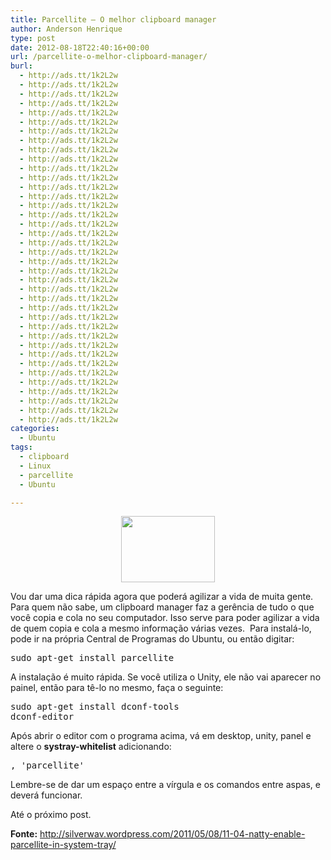 ```yaml
---
title: Parcellite – O melhor clipboard manager
author: Anderson Henrique
type: post
date: 2012-08-18T22:40:16+00:00
url: /parcellite-o-melhor-clipboard-manager/
burl:
  - http://ads.tt/1k2L2w
  - http://ads.tt/1k2L2w
  - http://ads.tt/1k2L2w
  - http://ads.tt/1k2L2w
  - http://ads.tt/1k2L2w
  - http://ads.tt/1k2L2w
  - http://ads.tt/1k2L2w
  - http://ads.tt/1k2L2w
  - http://ads.tt/1k2L2w
  - http://ads.tt/1k2L2w
  - http://ads.tt/1k2L2w
  - http://ads.tt/1k2L2w
  - http://ads.tt/1k2L2w
  - http://ads.tt/1k2L2w
  - http://ads.tt/1k2L2w
  - http://ads.tt/1k2L2w
  - http://ads.tt/1k2L2w
  - http://ads.tt/1k2L2w
  - http://ads.tt/1k2L2w
  - http://ads.tt/1k2L2w
  - http://ads.tt/1k2L2w
  - http://ads.tt/1k2L2w
  - http://ads.tt/1k2L2w
  - http://ads.tt/1k2L2w
  - http://ads.tt/1k2L2w
  - http://ads.tt/1k2L2w
  - http://ads.tt/1k2L2w
  - http://ads.tt/1k2L2w
  - http://ads.tt/1k2L2w
  - http://ads.tt/1k2L2w
  - http://ads.tt/1k2L2w
  - http://ads.tt/1k2L2w
  - http://ads.tt/1k2L2w
  - http://ads.tt/1k2L2w
  - http://ads.tt/1k2L2w
  - http://ads.tt/1k2L2w
  - http://ads.tt/1k2L2w
  - http://ads.tt/1k2L2w
categories:
  - Ubuntu
tags:
  - clipboard
  - Linux
  - parcellite
  - Ubuntu

---
```

<p style="text-align: center;">
  <a href="http://www.ubuntero.com.br/wp-content/uploads/2012/08/Captura-de-tela-de-2012-08-18-191111.png"><img class="alignnone size-thumbnail wp-image-3900" title="Parcellite" src="http://www.ubuntero.com.br/wp-content/uploads/2012/08/Captura-de-tela-de-2012-08-18-191111-150x106.png" alt="" width="150" height="106" /></a>
</p>

Vou dar uma dica rápida agora que poderá agilizar a vida de muita gente. Para quem não sabe, um clipboard manager faz a gerência de tudo o que você copia e cola no seu computador. Isso serve para poder agilizar a vida de quem copia e cola a mesmo informação várias vezes.  Para instalá-lo, pode ir na própria Central de Programas do Ubuntu, ou então digitar:

<pre class="brush:shell">sudo apt-get install parcellite</pre>

A instalação é muito rápida. Se você utiliza o Unity, ele não vai aparecer no painel, então para tê-lo no mesmo, faça o seguinte:

<pre class="brush:shell">sudo apt-get install dconf-tools
dconf-editor</pre>

Após abrir o editor com o programa acima, vá em desktop, unity, panel e altere o **systray-whitelist** adicionando:

<pre class="brush:plain">, 'parcellite'</pre>

Lembre-se de dar um espaço entre a vírgula e os comandos entre aspas, e deverá funcionar.

Até o próximo post.

**Fonte:** http://silverwav.wordpress.com/2011/05/08/11-04-natty-enable-parcellite-in-system-tray/